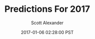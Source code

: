 ---
layout: podcast
title: "Predictions For 2017"
author: Scott Alexander
description: https://slatestarcodex.com/2017/01/06/predictions-for-2017/
date: 2017-01-06 02:28:00 PST
length: 2421128
duration: 605
guid: predictions-for-2017
---